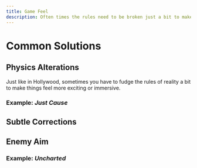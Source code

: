 ```yaml
---
title: Game Feel
description: Often times the rules need to be broken just a bit to make games look or feel their best.
---
```


# Common Solutions

## Physics Alterations

Just like in Hollywood, sometimes you have to fudge the rules of reality a bit to make things feel more exciting or immersive.

### Example: _Just Cause_

## Subtle Corrections

## Enemy Aim

### Example: _Uncharted_